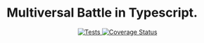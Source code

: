 # Multiversal Battle in Typescript.

<p align="center">
    <a href="https://github.com/stephaniearismendi/Multiverse-game-terminal/actions/workflows/tests.js.yml">
        <img alt="Tests" src="https://github.com/stephaniearismendi/Multiverse-game-terminal/actions/workflows/tests.js.yml/badge.svg">
    </a>
    <a href='https://github.com/stephaniearismendi/Multiverse-game-terminal/actions/workflows/coveralls.yml'>
        <img src='https://github.com/stephaniearismendi/Multiverse-game-terminal/actions/workflows/coveralls.yml/badge.svg' alt='Coverage Status' />
    </a>
</p>
